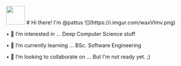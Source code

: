 <img src="https://media.giphy.com/media/hvRJCLFzcasrR4ia7z/giphy.gif" width="50px"> 
# Hi there!
I'm @pattus
![](https://i.imgur.com/waxVImv.png)


• 👀 I’m interested in ... Deep Computer Science stuff

• 🌱 I’m currently learning ... BSc. Software Engineering

• 💞️ I’m looking to collaborate on ... But I'm not ready yet. ;)
